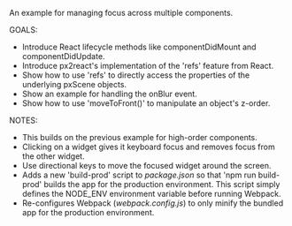 An example for managing focus across multiple components.

GOALS:
* Introduce React lifecycle methods like componentDidMount and componentDidUpdate.
* Introduce px2react's implementation of the 'refs' feature from React.
* Show how to use 'refs' to directly access the properties of the underlying pxScene objects.
* Show an example for handling the onBlur event.
* Show how to use 'moveToFront()' to manipulate an object's z-order.

NOTES:
* This builds on the previous example for high-order components.
* Clicking on a widget gives it keyboard focus and removes focus from the other widget.
* Use directional keys to move the focused widget around the screen.
* Adds a new 'build-prod' script to *package.json* so that 'npm run build-prod' builds the app for the production environment. This script simply defines the NODE_ENV environment variable before running Webpack.
* Re-configures Webpack (*webpack.config.js*) to only minify the bundled app for the production environment.
